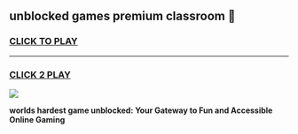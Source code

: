 
## unblocked games premium classroom 👋
<h3>
<a href="https://premium.freeplayer.one?title=unblocked_games_premium_classroom&ref=13F">CLICK TO PLAY</a></h3>
<hr>

<h3>
<a href="https://premium.freeplayer.one?title=unblocked_games_premium_classroom&ref=13F">CLICK 2 PLAY</a>
  
</h3>

<a href="https://premium.freeplayer.one?title=unblocked_games_premium_classroom&ref=12F/"><img src="https://clearcache.store/games.png"></a>


**worlds hardest game unblocked: Your Gateway to Fun and Accessible Online Gaming**
